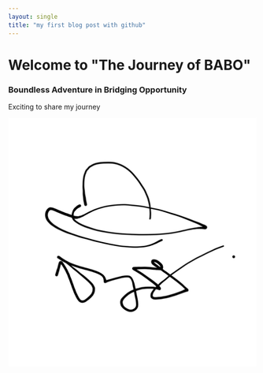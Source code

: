 ```yaml
---
layout: single
title: "my first blog post with github"
---
```


# Welcome to "The Journey of BABO"
### Boundless Adventure in Bridging Opportunity

Exciting to share my journey 

![thejourneyofbabo](../images/jslogo.jpg)
